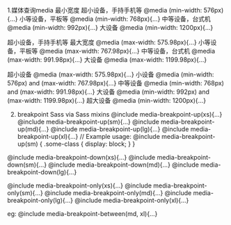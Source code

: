 1.媒体查询media  最小宽度
超小设备，手持手机等
@media (min-width: 576px){...}
小等设备，平板等
@media (min-width: 768px){...}
中等设备，台式机
@media (min-width: 992px){...}
大设备
@media (min-width: 1200px){...}


超小设备，手持手机等  最大宽度
@media (max-width: 575.98px){...}
小等设备，平板等
@media (max-width: 767.98px){...}
中等设备，台式机
@media (max-width: 991.98px){...}
大设备
@media (max-width: 1199.98px){...}


超小设备
@media (max-width: 575.98px){...}
小设备
@media (min-width: 576px) and (max-width: 767.98px){...}
中等设备
@media (min-width: 768px) and (max-width: 991.98px){...}
大设备
@media (min-width: 992px) and (max-width: 1199.98px){...}
超大设备
@media (min-width: 1200px){...}



2. breakpoint Sass via Sass mixins
@include media-breakpoint-up(xs){...}
@include media-breakpoint-up(sm){...}
@include media-breakpoint-up(md){...}
@include media-breakpoint-up(lg){...}
@include media-breakpoint-up(xl){...}
// Example usage:
@include media-breakpoint-up(sm) {
  .some-class {
    display: block;
  }
}


@include media-breakpoint-down(xs){...}
@include media-breakpoint-down(sm){...}
@include media-breakpoint-down(md){...}
@include media-breakpoint-down(lg){...}


@include media-breakpoint-only(xs){...}
@include media-breakpoint-only(sm){...}
@include media-breakpoint-only(md){...}
@include media-breakpoint-only(lg){...}
@include media-breakpoint-only(xl){...}



eg:
@include media-breakpoint-between(md, xl){...}

